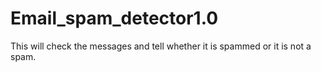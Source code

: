 # Email_spam_detector1.0
This will check the messages and tell whether it is spammed or it is not a spam.
